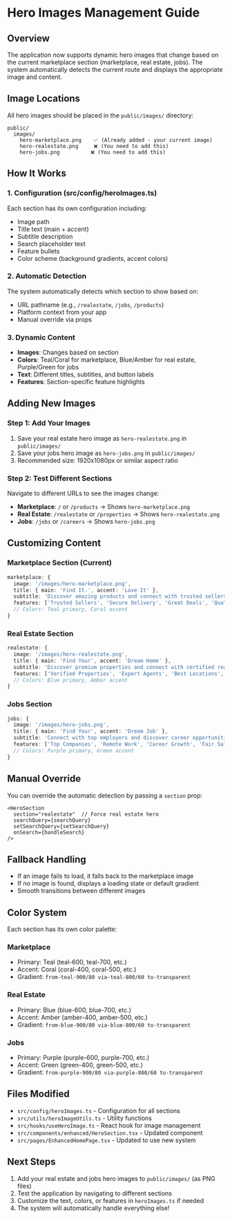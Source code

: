 # Hero Images Management Guide

## Overview
The application now supports dynamic hero images that change based on the current marketplace section (marketplace, real estate, jobs). The system automatically detects the current route and displays the appropriate image and content.

## Image Locations
All hero images should be placed in the `public/images/` directory:

```
public/
  images/
    hero-marketplace.png    ✅ (Already added - your current image)
    hero-realestate.png     ❌ (You need to add this)
    hero-jobs.png          ❌ (You need to add this)
```

## How It Works

### 1. Configuration (src/config/heroImages.ts)
Each section has its own configuration including:
- Image path
- Title text (main + accent)
- Subtitle description
- Search placeholder text
- Feature bullets
- Color scheme (background gradients, accent colors)

### 2. Automatic Detection
The system automatically detects which section to show based on:
- URL pathname (e.g., `/realestate`, `/jobs`, `/products`)
- Platform context from your app
- Manual override via props

### 3. Dynamic Content
- **Images**: Changes based on section
- **Colors**: Teal/Coral for marketplace, Blue/Amber for real estate, Purple/Green for jobs
- **Text**: Different titles, subtitles, and button labels
- **Features**: Section-specific feature highlights

## Adding New Images

### Step 1: Add Your Images
1. Save your real estate hero image as `hero-realestate.png` in `public/images/`
2. Save your jobs hero image as `hero-jobs.png` in `public/images/`
3. Recommended size: 1920x1080px or similar aspect ratio

### Step 2: Test Different Sections
Navigate to different URLs to see the images change:
- **Marketplace**: `/` or `/products` → Shows `hero-marketplace.png`
- **Real Estate**: `/realestate` or `/properties` → Shows `hero-realestate.png`
- **Jobs**: `/jobs` or `/careers` → Shows `hero-jobs.png`

## Customizing Content

### Marketplace Section (Current)
```typescript
marketplace: {
  image: '/images/hero-marketplace.png',
  title: { main: 'Find It.', accent: 'Love It' },
  subtitle: 'Discover amazing products and connect with trusted sellers...',
  features: ['Trusted Sellers', 'Secure Delivery', 'Great Deals', 'Quality Products'],
  // Colors: Teal primary, Coral accent
}
```

### Real Estate Section
```typescript
realestate: {
  image: '/images/hero-realestate.png',
  title: { main: 'Find Your', accent: 'Dream Home' },
  subtitle: 'Discover premium properties and connect with certified real estate professionals...',
  features: ['Verified Properties', 'Expert Agents', 'Best Locations', 'Fair Prices'],
  // Colors: Blue primary, Amber accent
}
```

### Jobs Section
```typescript
jobs: {
  image: '/images/hero-jobs.png',
  title: { main: 'Find Your', accent: 'Dream Job' },
  subtitle: 'Connect with top employers and discover career opportunities...',
  features: ['Top Companies', 'Remote Work', 'Career Growth', 'Fair Salary'],
  // Colors: Purple primary, Green accent
}
```

## Manual Override
You can override the automatic detection by passing a `section` prop:

```tsx
<HeroSection
  section="realestate"  // Force real estate hero
  searchQuery={searchQuery}
  setSearchQuery={setSearchQuery}
  onSearch={handleSearch}
/>
```

## Fallback Handling
- If an image fails to load, it falls back to the marketplace image
- If no image is found, displays a loading state or default gradient
- Smooth transitions between different images

## Color System
Each section has its own color palette:

### Marketplace
- Primary: Teal (teal-600, teal-700, etc.)
- Accent: Coral (coral-400, coral-500, etc.)
- Gradient: `from-teal-900/80 via-teal-800/60 to-transparent`

### Real Estate
- Primary: Blue (blue-600, blue-700, etc.)
- Accent: Amber (amber-400, amber-500, etc.)
- Gradient: `from-blue-900/80 via-blue-800/60 to-transparent`

### Jobs
- Primary: Purple (purple-600, purple-700, etc.)
- Accent: Green (green-400, green-500, etc.)
- Gradient: `from-purple-900/80 via-purple-800/60 to-transparent`

## Files Modified
- `src/config/heroImages.ts` - Configuration for all sections
- `src/utils/heroImageUtils.ts` - Utility functions
- `src/hooks/useHeroImage.ts` - React hook for image management
- `src/components/enhanced/HeroSection.tsx` - Updated component
- `src/pages/EnhancedHomePage.tsx` - Updated to use new system

## Next Steps
1. Add your real estate and jobs hero images to `public/images/` (as PNG files)
2. Test the application by navigating to different sections
3. Customize the text, colors, or features in `heroImages.ts` if needed
4. The system will automatically handle everything else!

